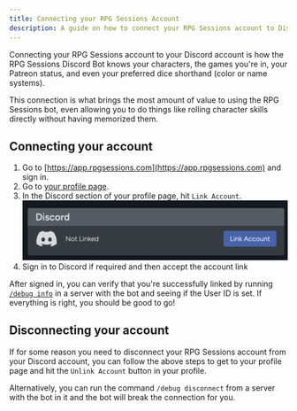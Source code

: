```yaml
---
title: Connecting your RPG Sessions Account
description: A guide on how to connect your RPG Sessions account to Discord
---
```


Connecting your RPG Sessions account to your Discord account is how the RPG Sessions Discord Bot knows your characters, the games you're in, your Patreon status, and even your preferred dice shorthand (color or name systems). 

This connection is what brings the most amount of value to using the RPG Sessions bot, even allowing you to do things like rolling character skills directly without having memorized them.

## Connecting your account
1. Go to [https://app.rpgsessions.com](https://app.rpgsessions.com) and sign in.
2. Go to [your profile page](https://app.rpgsessions.com/user/profile).
3. In the Discord section of your profile page, hit `Link Account`.
![Link Account](../../../assets/guides/connect-account/link-discord.png)
4. Sign in to Discord if required and then accept the account link
   
After signed in, you can verify that you're successfully linked by running [`/debug info`](/misc/debug/#debug-info) in a server with the bot and seeing if the User ID is set. If everything is right, you should be good to go!

## Disconnecting your account
If for some reason you need to disconnect your RPG Sessions account from your Discord account, you can follow the above steps to get to your profile page and hit the `Unlink Account` button in your profile.

Alternatively, you can run the command `/debug disconnect` from a server with the bot in it and the bot will break the connection for you.
